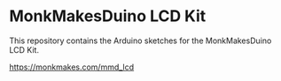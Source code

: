 # MonkMakesDuino LCD Kit

This repository contains the Arduino sketches for the MonkMakesDuino LCD Kit. 

https://monkmakes.com/mmd_lcd


